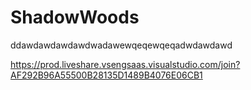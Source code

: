 # ShadowWoods


ddawdawdawdawdwadawewqeqewqeqadwdawdawd



https://prod.liveshare.vsengsaas.visualstudio.com/join?AF292B96A55500B28135D1489B4076E06CB1
